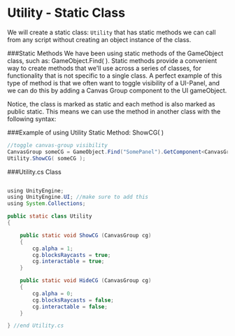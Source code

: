 # Utility - Static Class

We will create a static class: `Utility` that has static methods we can call from any script without creating an object instance of the class.  

###Static Methods
We have been using static methods of the GameObject class, such as: GameObject.Find( ). Static methods provide a convenient way to create methods that we'll use across a series of classes, for functionality that is not specific to a single class.  A perfect example of this type of method is that we often want to toggle visibility of a UI-Panel, and we can do this by adding a Canvas Group component to the UI gameObject.

Notice, the class is marked as static and each method is also marked as public static.  This means we can use the method in another class with the following syntax:


###Example of using Utility Static Method: ShowCG( )

```java
//toggle canvas-group visibility
CanvasGroup someCG = GameObject.Find("SomePanel").GetComponent<CanvasGroup>();
Utility.ShowCG( someCG );

```

###Utility.cs Class
```java

using UnityEngine;
using UnityEngine.UI; //make sure to add this
using System.Collections;

public static class Utility
{

	public static void ShowCG (CanvasGroup cg)
	{
		cg.alpha = 1;
		cg.blocksRaycasts = true;
		cg.interactable = true;
	}

	public static void HideCG (CanvasGroup cg)
	{
		cg.alpha = 0;
		cg.blocksRaycasts = false;
		cg.interactable = false;
	}

} //end Utility.cs
```

